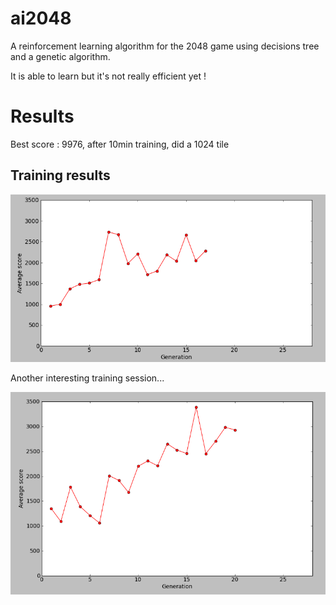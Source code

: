 ai2048
======

A reinforcement learning algorithm for the 2048 game using decisions tree and a
genetic algorithm.

It is able to learn but it's not really efficient yet !

Results
=======

Best score : 9976, after 10min training, did a 1024 tile

Training results
----------------

![Training](training.png)

Another interesting training session...

![Training](training2.png)
